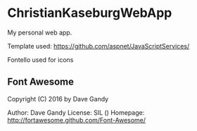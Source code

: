 # ChristianKaseburgWebApp
My personal web app.

Template used: https://github.com/aspnet/JavaScriptServices/

Fontello used for icons
## Font Awesome

   Copyright (C) 2016 by Dave Gandy

   Author:    Dave Gandy
   License:   SIL ()
   Homepage:  http://fortawesome.github.com/Font-Awesome/


